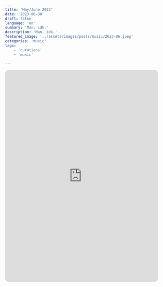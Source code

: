 ```yaml
---
title: 'May/June 2023'
date: '2023-06-30'
draft: false
language: 'en'
summary: 'Man, idk.'
description: 'Man, idk.'
featured_image: '../assets/images/posts/music/2023-06.jpeg'
categories: 'music'
tags:
    - 'curations'
    - 'music'

---
```

<!-- @format -->
<iframe
    style="border-radius:12px"
    src="https://open.spotify.com/embed/playlist/44pAKRuVBP7F726XAcIrXZ"
    width="100%"
    height="700"
    frameBorder="0"
    allowfullscreen=""
    allow="
        autoplay;
        clipboard-write;
        encrypted-media;
        fullscreen;
        picture-in-picture
    "
    loading="lazy"
></iframe>
